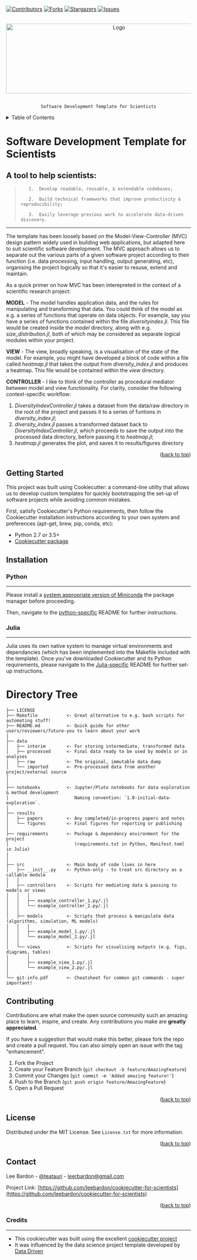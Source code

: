 <div id="top"></div>

<!-- PROJECT SHIELDS -->
[![Contributors][contributors-shield]][contributors-url]
[![Forks][forks-shield]][forks-url]
[![Stargazers][stars-shield]][stars-url]
[![Issues][issues-shield]][issues-url]
<!-- [![License][license-shield]][license-url] -->


<!-- PROJECT TITLE -->
<br />
<div align="center">
  <a href="https://github.com/leebardon/easy_slurm">
  <img src="images/title_image.png" alt="Logo" width="600" height="190">
  </a>

<h2 align="center"></h2>

  <p align="center">
    
    Software Development Template for Scientists
    
  </p>
</div>



<!-- TABLE OF CONTENTS -->
<details>
  <summary>Table of Contents</summary>
  <ol>
    <li>
      <a href="#about-the-project">About Cookiecutter for Scientists</a>
    </li>
    <li>
      <a href="#getting-started">Getting Started</a>
      <ul>
        <li><a href="#installation">Installation</a></li>
      </ul>
    </li>
    <li><a href="#directory-tree">Directory Tree</a></li>
    <li><a href="#contributing">Contributing</a></li>
    <li><a href="#license">License</a></li>
    <li><a href="#contact">Contact</a></li>
  </ol>
</details>



<!-- ABOUT THE PROJECT -->

# Software Development Template for Scientists

## A tool to help scientists:

>        1.  Develop readable, reusable, & extendable codebases;
>
>        2.  Build technical frameworks that improve productivity & reproducibility;
>
>        3.  Easily leverage previous work to accelerate data-driven discovery.
---
The template has been loosely based on the Model-View-Controller (MVC) design pattern widely used in building web applications, but adapted here to suit scientific software development. The MVC approach allows us to separate out the various parts of a given software project according to their function (i.e. data processing, input handling, output generating, etc), organising the project logically so that it's easier to resuse, extend and maintain. 

As a quick primer on how MVC has been interepreted in the context of a scientific research project:

**MODEL** - 
The model handles application data, and the rules for manipulating and transforming that data. You could think of the model as e.g. a series of functions that operate on data objects. For example, say you have a series of functions contained within the file *diversityindex.jl*. This file would be created inside the *model* directory, along with e.g. *size_distribution.jl*, both of which may be considered as separate logical modules within your project.

**VIEW** - 
The view, broadly speaking, is a visualisation of the state of the model. For example, you might have developed a block of code within a file called *heatmap.jl* that takes the output from *diversity_index.jl* and produces a heatmap. This file would be contained within the *view* directory.

**CONTROLLER** - 
I like to think of the controller as procedural mediator between model and view functionality. For clarity, consider the following context-specific workflow:

1. _DiversityIndexController.jl_ takes a dataset from the data/raw directory in the root of the project and passes it to a series of funtions in _diversity_index.jl_;
2. _diversity_index.jl_ passes a transformed dataset back to _DiversityIndexController.jl_, which proceeds to save the output into the processed data directory, before passing it to _heatmap.jl_;
3. _heatmap.jl_ generates the plot, and saves it to results/figures directory

<p align="right">(<a href="#top">back to top</a>)</p>


<!-- GETTING STARTED -->
## Getting Started
This project was built using Cookiecutter: a command-line utility that allows us to develop custom templates for quickly bootstrapping the set-up of software projects while avoiding common mistakes.

First, satisfy Cookiecutter's Python requirements, then follow the Cookiecutter installation instructions according to your own system and preferences (apt-get, brew, pip, conda, etc):

- Python 2.7 or 3.5+
- [Cookiecutter package](http://cookiecutter.readthedocs.org/en/latest/installation.html)

## Installation
### Python 
---

Please install a [system appropriate version of Miniconda](https://conda.io/projects/conda/en/latest/user-guide/install/index.html) the package manager before proceeding.

Then, navigate to the [python-specific](https://github.com/teatauri/cookiecutter-for-scientists/tree/master/python) README for further instructions.

### Julia 
---

Julia uses its own native system to manage virtual environments and dependancies (which has been implemented into the Makefile included with the template). Once you've downloaded Cookiecutter and its Python requirements, please navigate to the [Julia-specific](https://github.com/teatauri/cookiecutter-for-scientists/tree/master/julia) README for further set-up instructions.

# Directory Tree

    ├── LICENSE
    ├── Makefile           <- Great alternative to e.g. bash scripts for automating stuff!
    ├── README.md          <- Quick guide for other users/reviewers/future-you to learn about your work
    │ 
    ├── data
    │   ├── interim        <- For storing intermediate, transformed data
    │   ├── processed      <- Final data ready to be used by models or in analyses
    │   ├── raw            <- The original, immutable data dump
    │   └── imported       <- Pre-processed data from another project/external source
    │
    │
    ├── notebooks          <- Jupyter/Pluto notebooks for data exploration & method development
    │                         Naming convention: `1.0-initial-data-exploration`.
    │
    ├── results
    │   ├── papers         <- Any completed/in-progress papers and notes
    │   └── figures        <- Final figures for reporting or publishing
    │
    ├── requirements       <- Package & dependency environment for the project
    │                         (requirements.txt in Python, Manifest.toml in Julia)
    │
    │
    ├── src                <- Main body of code lives in here
    │   ├── __init__.py    <- Python-only - to treat src directory as a callable module
    │   │
    │   ├── controllers    <- Scripts for mediating data & passing to models or views
    │   │   │
    │   │   ├── example_controller_1.py/.jl
    │   │   └── example_controller_2.py/.jl
    │   │
    │   ├── models         <- Scripts that process & manipulate data (algorithms, simulation, ML models)
    │   │   │
    │   │   ├── example_model_1.py/.jl
    │   │   └── example_model_2.py/.jl
    │   │
    │   └── views          <- Scripts for visualising outputs (e.g. figs, diagrams, tables)
    │       │
    │       ├── example_view_1.py/.jl
    │       └── example_view_2.py/.jl
    │
    └── git-info.pdf       <- Cheatsheet for common git commands - super important!


<!-- CONTRIBUTING -->
## Contributing

Contributions are what make the open source community such an amazing place to learn, inspire, and create. Any contributions you make are **greatly appreciated**.

If you have a suggestion that would make this better, please fork the repo and create a pull request. You can also simply open an issue with the tag "enhancement".

1. Fork the Project
2. Create your Feature Branch (`git checkout -b feature/AmazingFeature`)
3. Commit your Changes (`git commit -m 'Added amazing feature!'`)
4. Push to the Branch (`git push origin feature/AmazingFeature`)
5. Open a Pull Request

<p align="right">(<a href="#top">back to top</a>)</p>



<!-- LICENSE -->
## License

Distributed under the MIT License. See `License.txt` for more information.

<p align="right">(<a href="#top">back to top</a>)</p>



<!-- CONTACT -->
## Contact

Lee Bardon - [@teatauri](https://twitter.com/teatauri) - leerbardon@gmail.com

Project Link: [https://github.com/leebardon/cookiecutter-for-scientists](https://github.com/leebardon/cookiecutter-for-scientists)

<p align="right">(<a href="#top">back to top</a>)</p>


### Credits
---

- This cookiecutter was built using the excellent [cookiecutter project](https://cookiecutter.readthedocs.io/)
- It was influenced by the data science project template developed by [Data Driven](https://drivendata.github.io/cookiecutter-data-science/)




<!-- MARKDOWN LINKS & IMAGES -->
<!-- https://www.markdownguide.org/basic-syntax/#reference-style-links -->
[contributors-shield]: https://img.shields.io/github/contributors/leebardon/cookiecutter-for-scientists.svg?style=for-the-badge
[contributors-url]: https://github.com/leebardon/cookiecutter-for-scientists/graphs/contributors
[forks-shield]: https://img.shields.io/github/forks/leebardon/cookiecutter-for-scientists.svg?style=for-the-badge
[forks-url]: https://github.com/leebardon/cookiecutter-for-scientists/network/members
[stars-shield]: https://img.shields.io/github/stars/leebardon/cookiecutter-for-scientists.svg?style=for-the-badge
[stars-url]: https://github.com/leebardon/cookiecutter-for-scientists/stargazers
[issues-shield]: https://img.shields.io/github/issues/leebardon/cookiecutter-for-scientists.svg?style=for-the-badge
[issues-url]: https://github.com/leebardon/cookiecutter-for-scientists/issues
[license-shield]: https://img.shields.io/github/license/leebardon/cookiecutter-for-scientists.svg?style=for-the-badge
[license-url]: https://github.com/leebardon/cookiecutter-for-scientists/blob/master/LICENSE.txt
<!-- [product-screenshot]: images/screenshot.png -->



